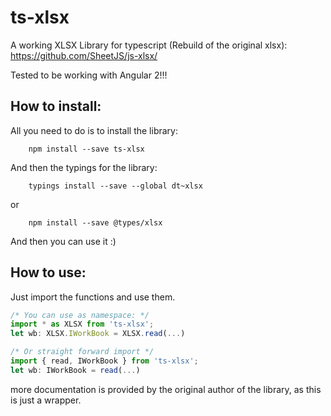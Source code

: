 # ts-xlsx

A working XLSX Library for typescript (Rebuild of the original xlsx):
https://github.com/SheetJS/js-xlsx/

Tested to be working with Angular 2!!!

How to install:
-----------
All you need to do is to install the library:
```
    npm install --save ts-xlsx
```

And then the typings for the library:
```
	typings install --save --global dt~xlsx
```
or
```
	npm install --save @types/xlsx
```

And then you can use it :)

How to use:
-----------
Just import the functions and use them.

``` typescript
/* You can use as namespace: */
import * as XLSX from 'ts-xlsx';
let wb: XLSX.IWorkBook = XLSX.read(...)
```
``` typescript
/* Or straight forward import */
import { read, IWorkBook } from 'ts-xlsx';
let wb: IWorkBook = read(...)
```

more documentation is provided by the original author of the library,
as this is just a wrapper.
